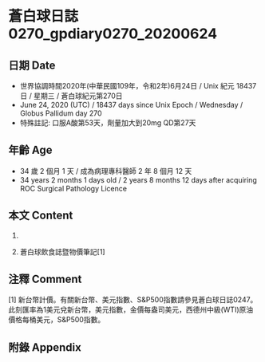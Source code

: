 [_metadata_:encoding]: - "utf-8"
[_metadata_:language]: - "zh-Hant-TW"
[_metadata_:fileformat]: - "markdown"
[_metadata_:MIME_type]: - "text/plain"
[_metadata_:markdown_version]: - "commonmark version 0.29"
[_metadata_:markdown_spec]: - "https://spec.commonmark.org/0.29/"

# 蒼白球日誌0270_gpdiary0270_20200624 #

## 日期 Date ##

* 世界協調時間2020年(中華民國109年，令和2年)6月24日 / Unix 紀元 18437 日 / 星期三 / 蒼白球紀元第270日
* June 24, 2020 (UTC) / 18437 days since Unix Epoch / Wednesday / Globus Pallidum day 270
* 特殊註記: 口服A酸第53天，劑量加大到20mg QD第27天

## 年齡 Age ##

* 34 歲 2 個月 1 天 / 成為病理專科醫師 2 年 8 個月 12 天
* 34 years 2 months 1 days old / 2 years 8 months 12 days after acquiring ROC Surgical Pathology Licence

## 本文 Content ##

1. 

    
2. 蒼白球飲食誌暨物價筆記[1]

    

## 注釋 Comment ##

[1] 新台幣計價。有關新台幣、美元指數、S&P500指數請參見蒼白球日誌0247。此刻匯率為1美元兌新台幣，美元指數，金價每盎司美元，西德州中級(WTI)原油價格每桶美元，S&P500指數。



## 附錄 Appendix ##

